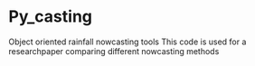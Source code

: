 # Py_casting
Object oriented rainfall nowcasting tools
This code is used for a researchpaper comparing different nowcasting methods
